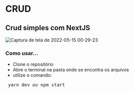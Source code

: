 # CRUD

## Crud simples com NextJS

![Captura de tela de 2022-05-15 00-29-23](https://user-images.githubusercontent.com/81790173/168459780-2cf3c745-2d60-420e-9167-288190589a50.png)

### Como usar...


 - Clone o repositório
 - Abre o terminal na pasta onde se encontra os arquivos
 - utilize o comando:
  <pre> yarn dev <i>ou</i> npm start </pre>

